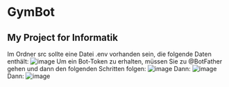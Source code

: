 # GymBot
My Project for Informatik
--------
Im Ordner src sollte eine Datei .env vorhanden sein, die folgende Daten enthält:
![image](https://github.com/RentyTV/GymBot/assets/37965886/b86ffa92-ec74-4b99-8d8e-0c37de94b7ab)
Um ein Bot-Token zu erhalten, müssen Sie zu @BotFather gehen und dann den folgenden Schritten folgen:
![image](https://github.com/RentyTV/GymBot/assets/37965886/686eb601-c1e6-4623-b84a-a7955516c4bd)
Dann:
![image](https://github.com/RentyTV/GymBot/assets/37965886/58a58201-51f3-4d03-8803-35cc893839b7)
Dann:
![image](https://github.com/RentyTV/GymBot/assets/37965886/60efedcd-8de6-453d-8c56-cabc01f00b47)
